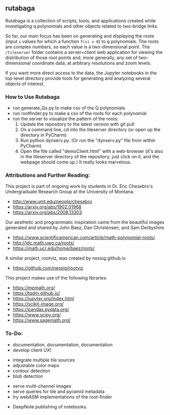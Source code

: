 ## rutabaga
Rutabaga is a collection of scripts, tools, and applications created while investigating q polynomials and other objects related to two-bridge links.

So far, our main focus has been on generating and displaying the roots (input `x` values for which a function `f(x) = 0`) to q polynomials. The roots are complex numbers, so each value is a two-dimensional point. 
The `/tileserver` folder contains a server+client web application for viewing the distribution of those root points and, more generally, any set of two-dimensional coordinate data, at arbitrary resolutions and zoom levels. 

If you want more direct access to the data, the Jupyter notebooks in the top-level directory provide tools for generating and analyzing several objects of interest.

### How to Use Rutabaga
- run generate_Qs.py to make csv of the Q polynomials
- run rootfinder.py to make a csv of the roots for each polynomial
- run the server to visualize the pattern of the roots:
  1. Update the repository to the latest version with git pull
  2. On a command line, cd into the tileserver directory (or open up the directory in PyCharm)
  3. Run python dynserv.py. (Or run the "dynserv.py" file from within PyCharm)
  4. Open the file called "demoClient.html" with a web-browser (it's also in the tileserver directory of the repository; just click on it, and the webpage should come up.)
  It really looks marvelous.


### Attributions and Further Reading:
This project is part of ongoing work by students in Dr. Eric Chesebro's Undergraduate Research Group at the University of Montana.
- http://www.umt.edu/people/chesebro
- https://arxiv.org/abs/1902.01968
- https://arxiv.org/abs/2008.13303

Our aesthetic and programmatic inspiration came from the  beautiful images generated and shared by John Baez, Dan Christensen, and Sam Derbyshire.
- https://www.scientificamerican.com/article/math-polynomial-roots/
- http://jdc.math.uwo.ca/roots/
- https://math.ucr.edu/home/baez/roots/

A similar project, rootviz, was created by nessig.github.io
- https://github.com/nessig/rootviz

This project makes use of the following libraries:
- https://mpmath.org/
- https://tqdm.github.io/
- https://jupyter.org/index.html
- https://scikit-image.org/
- https://pandas.pydata.org/
- https://www.scipy.org/
- https://www.sagemath.org/

### To-Do:
* documentation, documentation, documentation
* develop client UX!
- integrate multiple tile sources
- adjustable color maps
- contour detection
- blob detection
* serve multi-channel images 
* serve queries for tile and pyramid metadata
* try webASM implementations of the root-finder
- DeepNote publishing of notebooks.
